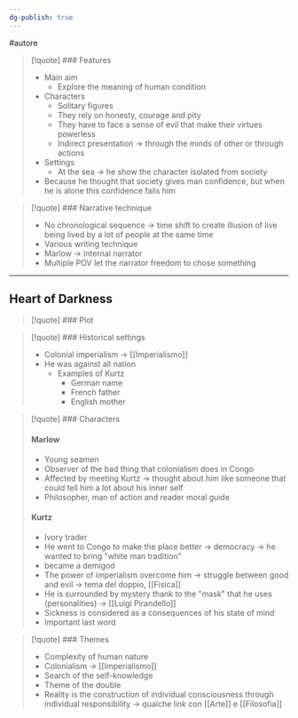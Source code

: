 ```yaml
---
dg-publish: true
---
```

#autore 

>[!quote] ### Features
>- Main aim
>	- Explore the meaning of human condition
>- Characters
>	- Solitary figures
>	- They rely on honesty, courage and pity
>	- They have to face a sense of evil that make their virtues powerless
>	- Indirect presentation -> through the minds of other or through actions
>- Settings
>	- At the sea -> he show the character isolated from society
>- Because he thought that society gives man confidence, but when he is alone this confidence fails him

>[!quote] ### Narrative technique
>- No chronological sequence -> time shift to create illusion of live being lived by a lot of people at the same time
>- Various writing technique
>- Marlow -> internal narrator
>- Multiple POV let the narrator freedom to chose something

---

## Heart of Darkness

>[!quote] ### Plot

>[!quote] ### Historical settings
>- Colonial imperialism -> [[Imperialismo]]
>- He was against all nation
>	- Examples of Kurtz
>		- German name
>		- French father
>		- English mother

>[!quote] ### Characters
>#### Marlow
>- Young seamen
>- Observer of the bad thing that colonialism does in Congo
>- Affected by meeting Kurtz -> thought about him like someone that could tell him a lot about his inner self
>- Philosopher, man of action and reader moral guide
>
>#### Kurtz
>- Ivory trader
>- He went to Congo to make the place better -> democracy -> he wanted to bring "white man tradition"
>- became a demigod
>- The power of imperialism overcome him -> struggle between good and evil -> tema del doppio, [[Fisica]]
>- He is surrounded by mystery thank to the "mask" that he uses (personalities) -> [[Luigi Pirandello]]
>- Sickness is considered as a consequences of his state of mind
>- Important last word

>[!quote] ### Themes
>- Complexity of human nature
>- Colonialism -> [[Imperialismo]]
>- Search of the self-knowledge
>- Theme of the double
>- Reality is the construction of individual consciousness through individual responsibility -> qualche link con [[Arte]] e [[Filosofia]]






